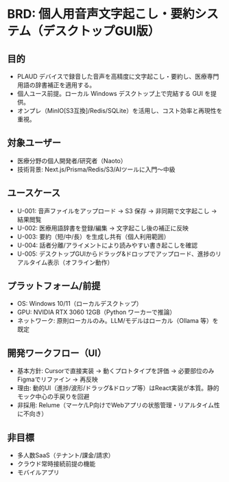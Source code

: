 # BRD: 個人用音声文字起こし・要約システム（デスクトップGUI版）

## 目的
- PLAUD デバイスで録音した音声を高精度に文字起こし・要約し、医療専門用語の辞書補正を適用する。
- 個人ユース前提。ローカル Windows デスクトップ上で完結する GUI を提供。
- オンプレ（MinIO[S3互換]/Redis/SQLite）を活用し、コスト効率と再現性を重視。

## 対象ユーザー
- 医療分野の個人開発者/研究者（Naoto）
- 技術背景: Next.js/Prisma/Redis/S3/AIツールに入門～中級

## ユースケース
- U-001: 音声ファイルをアップロード → S3 保存 → 非同期で文字起こし → 結果閲覧
- U-002: 医療用語辞書を登録/編集 → 文字起こし後の補正に反映
- U-003: 要約（短/中/長）を生成し共有（個人利用範囲）
- U-004: 話者分離/アライメントにより読みやすい書き起こしを確認
 - U-005: デスクトップGUIからドラッグ&ドロップでアップロード、進捗のリアルタイム表示（オフライン動作）

## プラットフォーム/前提
- OS: Windows 10/11（ローカルデスクトップ）
- GPU: NVIDIA RTX 3060 12GB（Python ワーカーで推論）
- ネットワーク: 原則ローカルのみ。LLM/モデルはローカル（Ollama 等）を既定

## 開発ワークフロー（UI）
- 基本方針: Cursorで直接実装 → 動くプロトタイプを評価 → 必要部位のみFigmaでリファイン → 再反映
- 理由: 動的UI（進捗/波形/ドラッグ&ドロップ等）はReact実装が本質。静的モック中心の手戻りを回避
- 非採用: Relume（マーケ/LP向けでWebアプリの状態管理・リアルタイム性に不向き）

## 非目標
- 多人数SaaS（テナント/課金/請求）
- クラウド常時接続前提の機能
- モバイルアプリ

